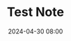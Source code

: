---
layout: post
title: "Test Note"
date:   2024-04-30 08:00
categories: Website
published: true
---